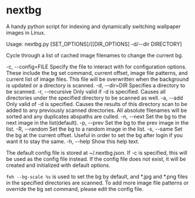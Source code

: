 nextbg
======

A handy python script for indexing and dynamically switching wallpaper images in Linux.

Usage: nextbg.py [SET_OPTIONS]/[[DIR_OPTIONS] -d/--dir DIRECTORY]

Cycle through a list of cached image filenames to change the current bg.

  -c, --config=FILE        Specify the file to interact with for configuration
                           options. These include the bg set command, current
                           offset, image file patterns, and current list of
                           image files.  This file will be overwritten when the
                           background is updated or a directory is scanned.
  -d, --dir=DIR            Specifies a directory to be scanned.
  -r, --recursive          Only valid if -d is specified. Causes all
                           directories under the specified directory to be
                           scanned as well.
  -a, --add                Only valid of -d is specified. Causes the results of
                           this directory scan to be added to any previously
                           scanned directories.  All absolute filenames will
                           be sorted and any duplicates abspaths are culled.
  -n, --next               Set the bg to the next image in the list(default).
  -p, --prev               Set the bg to the prev image in the list.
  -R, --random             Set the bg to a random image in the list.
  -s, --same               Set the bg at the current offset.  Useful in order
                           to set the bg after login if you want it to stay
                           the same.
  -h, --help               Show this help text.

The default config file is stored at ~/.nextbg.json.  If -c is specified,
this will be used as the config file instead.  If the config file does not
exist, it will be created and initialized with default options.

`feh --bg-scale %s` is used to set the bg by default, and *.jpg and *.png
files in the specified directories are scanned.  To add more image file
patterns or override the bg set command, please edit the config file.
